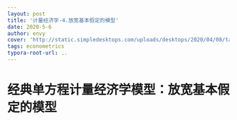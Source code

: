 ```yaml
---
layout: post
title: '计量经济学-4.放宽基本假定的模型'
date: 2020-5-6
author: envy
cover: 'http://static.simpledesktops.com/uploads/desktops/2020/04/08/tardis.png'
tags: econometrics
typora-root-url: ..
---
```


# 经典单方程计量经济学模型：放宽基本假定的模型